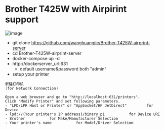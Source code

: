 # Brother T425W with Airpirint support
![image](https://support.brother.com/g/b/img/product/dcpt425w_eu_cn.jpg)


- git clone https://github.com/wanghuangjie/Brother-T425W-airprint-server
- cd Brother-T425W-airprint-server
- docker-compose up -d
- http://dockerserver_url:631 
   - default username&password both "admin"
- setup your printer
```
新建打印机
(for Network Connection)
 
Open a web browser and go to "http://localhost:631/printers".
Click "Modify Printer" and set following parameters.
- "LPD/LPR Host or Printer" or "AppSocket/HP JetDirect"	    	for Device
- lpd://(Your printer's IP address)/binary_p1	    	for Device URI
- Brother	    	for Make/Manufacturer Selection
- Your printer's name	    	for Model/Driver Selection
```
